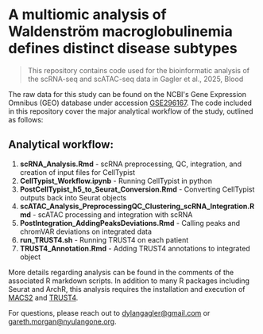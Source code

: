 # A multiomic analysis of Waldenström macroglobulinemia defines distinct disease subtypes
> This repository contains code used for the bioinformatic analysis of the scRNA-seq and scATAC-seq data in Gagler et al., 2025, Blood

The raw data for this study can be found on the NCBI's Gene Expression Omnibus (GEO) database under accession [GSE296167](https://www.ncbi.nlm.nih.gov/geo/query/acc.cgi?acc=GSE296167). The code included in this repository cover the major analytical workflow of the study, outlined as follows:

## Analytical workflow:

1. **scRNA_Analysis.Rmd** - scRNA preprocessing, QC, integration, and creation of input files for CellTypist
2. **CellTypist_Workflow.ipynb** - Running CellTypist in python
3. **PostCellTypist_h5_to_Seurat_Conversion.Rmd** - Converting CellTypist outputs back into Seurat objects
4. **scATAC_Analysis_PreprocessingQC_Clustering_scRNA_Integration.Rmd** - scATAC processing and integration with scRNA
5. **PostIntegration_AddingPeaksDeviations.Rmd** - Calling peaks and chromVAR deviations on integrated data
6. **run_TRUST4.sh** - Running TRUST4 on each patient
7. **TRUST4_Annotation.Rmd** - Adding TRUST4 annotations to integrated object

More details regarding analysis can be found in the comments of the associated R markdown scripts. In addition to many R packages including Seurat and ArchR, this analysis requires the installation and execution of [MACS2](https://github.com/macs3-project/MACS/wiki/Install-macs2) and [TRUST4](https://github.com/liulab-dfci/TRUST4). 

For questions, please reach out to dylangagler@gmail.com or gareth.morgan@nyulangone.org.
